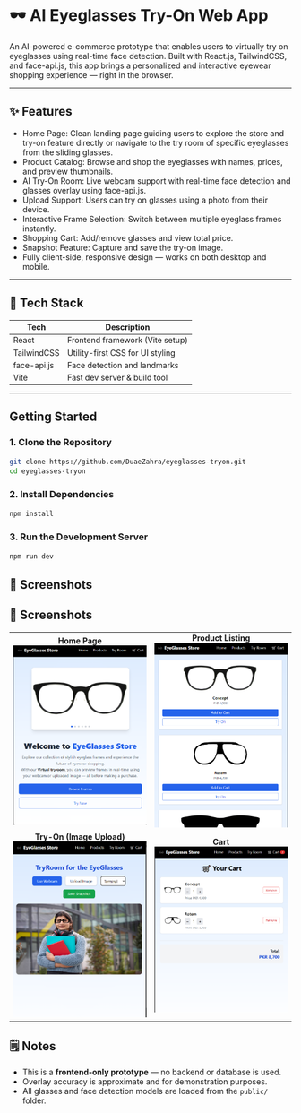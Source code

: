 # 🕶️ AI Eyeglasses Try-On Web App

An AI-powered e-commerce prototype that enables users to virtually try on eyeglasses using real-time face detection. Built with React.js, TailwindCSS, and face-api.js, this app brings a personalized and interactive eyewear shopping experience — right in the browser.

---

## ✨ Features

- Home Page: Clean landing page guiding users to explore the store and try-on feature directly or navigate to the try room of specific eyeglasses from the sliding glasses.
- Product Catalog: Browse and shop the eyeglasses with names, prices, and preview thumbnails.
- AI Try-On Room: Live webcam support with real-time face detection and glasses overlay using face-api.js.
- Upload Support: Users can try on glasses using a photo from their device.
- Interactive Frame Selection: Switch between multiple eyeglass frames instantly.
- Shopping Cart: Add/remove glasses and view total price.
- Snapshot Feature: Capture and save the try-on image.
- Fully client-side, responsive design — works on both desktop and mobile.

---

## 🔧 Tech Stack

| Tech        | Description                        |
|-------------|------------------------------------|
| React       | Frontend framework (Vite setup)    |
| TailwindCSS | Utility-first CSS for UI styling   |
| face-api.js | Face detection and landmarks       |
| Vite        | Fast dev server & build tool       |

---


##  Getting Started

### 1. Clone the Repository

```bash
git clone https://github.com/DuaeZahra/eyeglasses-tryon.git
cd eyeglasses-tryon
```

### 2. Install Dependencies

```bash
npm install
```

### 3. Run the Development Server

```bash
npm run dev
```
## 📸 Screenshots

## 📸 Screenshots

<table>
  <tr>
    <td align="center">
      <strong>Home Page</strong><br/>
      <img src="public/screenshots/home.png" width="300"/>
    </td>
    <td align="center">
      <strong>Product Listing</strong><br/>
      <img src="public/screenshots/products.png" width="300"/>
    </td>
  </tr>
  <tr>
    <td align="center">
      <strong>Try-On (Image Upload)</strong><br/>
      <img src="public/screenshots/tryon.png" width="300"/>
    </td>
    <td align="center">
      <strong>Cart</strong><br/>
      <img src="public/screenshots/cart.png" width="300"/>
    </td>
  </tr>
</table>



## 🗒️ Notes

- This is a **frontend-only prototype** — no backend or database is used.
- Overlay accuracy is approximate and for demonstration purposes.
- All glasses and face detection models are loaded from the `public/` folder.


